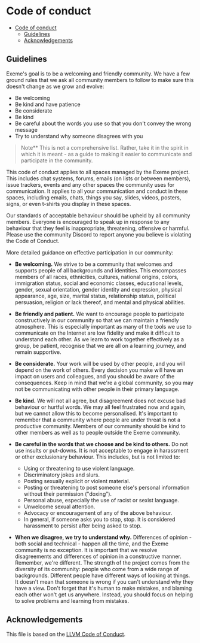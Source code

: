 # Code of conduct

- [Code of conduct](#code-of-conduct)
  - [Guidelines](#guidelines)
  - [Acknowledgements](#acknowledgements)

## Guidelines

Exeme's goal is to be a welcoming and friendly community. We have a few ground rules that we ask all community members to follow to make sure this doesn't change as we grow and evolve:

* Be welcoming
* Be kind and have patience
* Be considerate
* Be kind
* Be careful about the words you use so that you don't convey the wrong message
* Try to understand why someone disagrees with you

> Note** This is not a comprehensive list. Rather, take it in the spirit in which it is meant - as a guide to making it easier to communicate and participate in the community.

This code of conduct applies to all spaces managed by the Exeme project. This includes chat systems, forums, emails (on lists or between members), issue trackers, events and any other spaces the community uses for communication. It applies to all your communication and conduct in these spaces, including emails, chats, things you say, slides, videos, posters, signs, or even t-shirts you display in these spaces.

Our standards of acceptable behaviour should be upheld by all community members. Everyone is encouraged to speak up in response to any behaviour that they feel is inappropriate, threatening, offensive or harmful. Please use the community Discord to report anyone you believe is violating the Code of Conduct.

More detailed guidance on effective participation in our community:

* **Be welcoming.** We strive to be a community that welcomes and supports people of all backgrounds and identities. This encompasses members of all races, ethnicities, cultures, national origins, colors, immigration status, social and economic classes, educational levels, gender, sexual orientation, gender identity and expression, physical appearance, age, size, marital status, relationship status, political persuasion, religion or lack thereof, and mental and physical abilities.

* **Be friendly and patient.** We want to encourage people to participate constructively in our community so that we can maintain a friendly atmosphere. This is especially important as many of the tools we use to communicate on the Internet are low fidelity and make it difficult to understand each other. As we learn to work together effectively as a group, be patient, recognise that we are all on a learning journey, and remain supportive.

* **Be considerate.** Your work will be used by other people, and you will depend on the work of others. Every decision you make will have an impact on users and colleagues, and you should be aware of the consequences. Keep in mind that we're a global community, so you may not be communicating with other people in their primary language.

* **Be kind.** We will not all agree, but disagreement does not excuse bad behaviour or hurtful words. We may all feel frustrated now and again, but we cannot allow this to become personalised. It's important to remember that a community where people are under threat is not a productive community. Members of our community should be kind to other members as well as to people outside the Exeme community.

* **Be careful in the words that we choose and be kind to others.** Do not use insults or put-downs. It is not acceptable to engage in harassment or other exclusionary behaviour. This includes, but is not limited to:

  * Using or threatening to use violent language.
  * Discriminatory jokes and slurs.
  * Posting sexually explicit or violent material.
  * Posting or threatening to post someone else's personal information without their permission ("doxing").
  * Personal abuse, especially the use of racist or sexist language.
  * Unwelcome sexual attention.
  * Advocacy or encouragement of any of the above behaviour.
  * In general, if someone asks you to stop, stop. It is considered harassment to persist after being asked to stop.

* **When we disagree, we try to understand why.** Differences of opinion - both social and technical - happen all the time, and the Exeme community is no exception. It is important that we resolve disagreements and differences of opinion in a constructive manner. Remember, we're different. The strength of the project comes from the diversity of its community: people who come from a wide range of backgrounds. Different people have different ways of looking at things. It doesn't mean that someone is wrong if you can't understand why they have a view. Don't forget that it's human to make mistakes, and blaming each other won't get us anywhere. Instead, you should focus on helping to solve problems and learning from mistakes.

## Acknowledgements

This file is based on the [LLVM Code of Conduct](https://llvm.org/docs/CodeOfConduct.html).